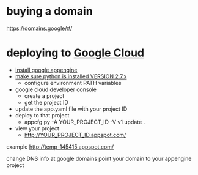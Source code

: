# buying a domain

https://domains.google/#/

# deploying to [Google Cloud](https://cloud.google.com/)
- [install google appengine](https://cloud.google.com/appengine/docs/go/download)
- [make sure python is installed VERSION 2.7.x](https://www.python.org/downloads/release/python-2712/)
  - configure environment PATH variables
- google cloud developer console
  - create a project
  - get the project ID
- update the app.yaml file with your project ID
- deploy to that project
  - appcfg.py -A YOUR_PROJECT_ID -V v1 update .
- view your project
  - http://YOUR_PROJECT_ID.appspot.com/


example
http://temp-145415.appspot.com/


change DNS info at google domains
point your domain to your appengine project
